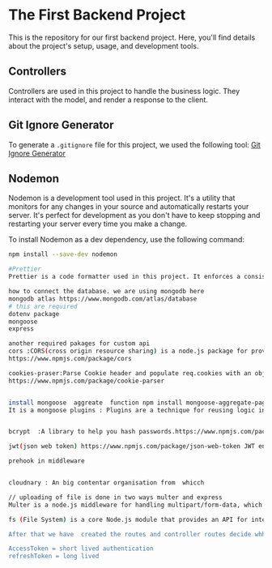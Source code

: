 # The First Backend Project 

This is the repository for our first backend project. Here, you'll find details about the project's setup, usage, and development tools.

## Controllers 

Controllers are used in this project to handle the business logic. They interact with the model, and render a response to the client.

## Git Ignore Generator

To generate a `.gitignore` file for this project, we used the following tool: [Git Ignore Generator](https://mrkandreev.name/snippets/gitignore-generator/)

## Nodemon

Nodemon is a development tool used in this project. It's a utility that monitors for any changes in your source and automatically restarts your server. It's perfect for development as you don't have to keep stopping and restarting your server every time you make a change.

To install Nodemon as a dev dependency, use the following command:

```bash
npm install --save-dev nodemon

#Prettier
Prettier is a code formatter used in this project. It enforces a consistent style by parsing your code and re-printing it with its own rules that take the maximum line length into account, wrapping code when necessary.

how to connect the database. we are using mongodb here
mongodb atlas https://www.mongodb.com/atlas/database
# this are required
dotenv package
mongoose 
express

another required pakages for custom api
cors :CORS(cross origin resource sharing) is a node.js package for providing a Connect/Express middleware that can be used to enable CORS with various options.
https://www.npmjs.com/package/cors

cookies-praser:Parse Cookie header and populate req.cookies with an object keyed by the cookie names. Optionally you may enable signed cookie support by passing a secret string, which assigns req.secret so it may be used by other middleware.
https://www.npmjs.com/package/cookie-parser


install mongoose  aggreate  function npm install mongoose-aggregate-paginate-v2
It is a mongoose plugins : Plugins are a technique for reusing logic in multiple mongoose schemas. A plugin is similar to a method that you can use in your schema and reuse repeatedly over different instances of the schema. The main purpose of plugins is to modify your schemas.


bcrypt  :A library to help you hash passwords.https://www.npmjs.com/package/bcrypt

jwt(json web token) https://www.npmjs.com/package/json-web-token JWT encode and decode for Node.js that can use callbacks or by returning an object {error:, value:}

prehook in middleware


cloudnary : An big contentar organisation from  whicch

// uploading of file is done in two ways multer and express 
Multer is a node.js middleware for handling multipart/form-data, which is primarily used for uploading files. It is written on top of busboy for maximum efficiency.

fs (File System) is a core Node.js module that provides an API for interacting with the file system. It allows you to perform operations like reading, writing, updating, and deleting files.The unlink method is one of the methods provided by the fs module. It's used to asynchronously delete a file from the file system.

After that we have  created the routes and controller routes decide whhere to take the control and controller decide what  to do .Wee need to define an app in app.js we also tested this route using postman

AccessToken = short lived authentication
refreshToken = long lived  